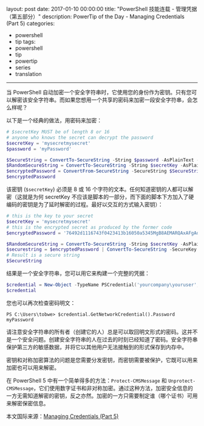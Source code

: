 layout: post
date: 2017-01-10 00:00:00
title: "PowerShell 技能连载 - 管理凭据（第五部分）"
description: PowerTip of the Day - Managing Credentials (Part 5)
categories:
- powershell
- tip
tags:
- powershell
- tip
- powertip
- series
- translation
---
当 PowerShell 自动加密一个安全字符串时，它使用您的身份作为密钥。只有您可以解密该安全字符串。而如果您想用一个共享的密码来加密一段安全字符串，会怎么样呢？

以下是一个经典的做法，用密码来加密：

```powershell
# $secretKey MUST be of length 8 or 16
# anyone who knows the secret can decrypt the password 
$secretKey = 'mysecretmysecret'
$password = 'myPassword'

$SecureString = ConvertTo-SecureString -String $password -AsPlainText -Force
$RandomSecureString = ConvertTo-SecureString -String $secretKey -AsPlainText -Force
$encryptedPassword = ConvertFrom-SecureString -SecureString $SecureString -SecureKey $RandomSecureString
$encryptedPassword
```

该密钥 (`$secretKey`) 必须是 8 或 16 个字符的文本。任何知道密钥的人都可以解密（这就是为何 secretKey 不应该是脚本的一部分，而下面的脚本下方加入了硬编码的密钥是为了延时解密的过程。最好以交互的方式输入密钥）：

```powershell
# this is the key to your secret
$secretKey = 'mysecretmysecret'
# this is the encrypted secret as produced by the former code
$encryptedPassword = '76492d1116743f0423413b16050a5345MgB8AEMARQAxAFgAdwBmAHcARQBvAGUAKwBOAGoAYgBzAE4AUgBnAHoARABSAHcAPQA9AHwANQA3ADYAMABjAGYAYQAwAGMANgBkADQAYQBiADYAOAAyAGYAZAA5AGYAMwA5AGYAYQBjADcANQA5ADIAYwAzADkAMAA2ADQANwA1ADcAMQA3ADMAMwBmAGMAMwBlADIAZQBjADcANgAzAGQAYQA1AGIAZABjADYAMgA2AGQANAA='

$RandomSecureString = ConvertTo-SecureString -String $secretKey -AsPlainText -Force
$securestring = $encryptedPassword | ConvertTo-SecureString -SecureKey $RandomSecureString
# Result is a secure string
$SecureString
```

结果是一个安全字符串，您可以用它来构建一个完整的凭据：

```powershell
$credential = New-Object -TypeName PSCredential('yourcompany\youruser', $SecureString)
$credential
```

您也可以再次检查密码明文：


    PS C:\Users\tobwe> $credential.GetNetworkCredential().Password
    myPassword

请注意安全字符串的所有者（创建它的人）总是可以取回明文形式的密码。这并不是一个安全问题。创建安全字符串的人在过去的时刻已经知道了密码。安全字符串保护第三方的敏感数据，并将它以其他用户无法接触到的形式保存到内存中。

密钥和对称加密算法的问题是您需要分发密钥，而密钥需要被保护，它既可以用来加密也可以用来解密。

在 PowerShell 5 中有一个简单得多的方法：`Protect-CMSMessage` 和 `Unprotect-CMSMessage`，它们使用数字证书和非对称加密。通过这种方法，加密安全信息的一方无需知道解密的密钥，反之亦然。加密的一方只需要制定谁（哪个证书）可用来解密保密信息。

<!--more-->
本文国际来源：[Managing Credentials (Part 5)](http://community.idera.com/powershell/powertips/b/tips/posts/managing-credentials-part-5)
